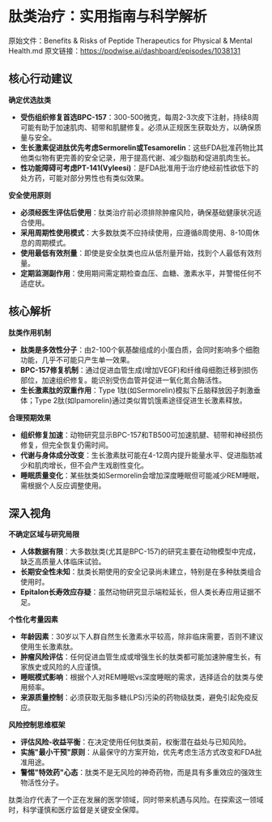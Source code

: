 # 肽类治疗：实用指南与科学解析

原始文件：Benefits & Risks of Peptide Therapeutics for Physical & Mental Health.md
原文链接：https://podwise.ai/dashboard/episodes/1038131

## 核心行动建议

**确定优选肽类**
* **受伤组织修复首选BPC-157**：300-500微克，每周2-3次皮下注射，持续8周可能有助于加速肌肉、韧带和肌腱修复。必须从正规医生获取处方，以确保质量与安全。
* **生长激素促进肽优先考虑Sermorelin或Tesamorelin**：这些FDA批准药物比其他类似物有更完善的安全记录，用于提高代谢、减少脂肪和促进肌肉生长。
* **性功能障碍可考虑PT-141(Vyleesi)**：是FDA批准用于治疗绝经前性欲低下的处方药，可能对部分男性也有类似效果。

**安全使用原则**
* **必须经医生评估后使用**：肽类治疗前必须排除肿瘤风险，确保基础健康状况适合使用。
* **采用周期性使用模式**：大多数肽类不应持续使用，应遵循8周使用、8-10周休息的周期模式。
* **使用最低有效剂量**：即使是安全肽类也应从低剂量开始，找到个人最低有效剂量。
* **定期监测副作用**：使用期间需定期检查血压、血糖、激素水平，并警惕任何不适症状。

## 核心解析

**肽类作用机制**
* **肽类是多效性分子**：由2-100个氨基酸组成的小蛋白质，会同时影响多个细胞功能，几乎不可能只产生单一效果。
* **BPC-157修复机制**：通过促进血管生成(增加VEGF)和纤维母细胞迁移到损伤部位，加速组织修复。能识别受伤血管并促进一氧化氮合酶活性。
* **生长激素肽的双重作用**：Type 1肽(如Sermorelin)模拟下丘脑释放因子刺激垂体；Type 2肽(如Ipamorelin)通过类似胃饥饿素途径促进生长激素释放。

**合理预期效果**
* **组织修复加速**：动物研究显示BPC-157和TB500可加速肌腱、韧带和神经损伤修复，但完全恢复仍需时间。
* **代谢与身体成分改变**：生长激素肽可能在4-12周内提升能量水平、促进脂肪减少和肌肉增长，但不会产生戏剧性变化。
* **睡眠质量变化**：某些肽类如Sermorelin会增加深度睡眠但可能减少REM睡眠，需根据个人反应调整使用。

## 深入视角

**不确定区域与研究局限**
* **人体数据有限**：大多数肽类(尤其是BPC-157)的研究主要在动物模型中完成，缺乏高质量人体临床试验。
* **长期安全性未知**：肽类长期使用的安全记录尚未建立，特别是在多种肽类组合使用时。
* **Epitalon长寿效应存疑**：虽然动物研究显示端粒延长，但人类长寿应用证据不足。

**个性化考量因素**
* **年龄因素**：30岁以下人群自然生长激素水平较高，除非临床需要，否则不建议使用生长激素肽。
* **肿瘤风险评估**：任何促进血管生成或增强生长的肽类都可能加速肿瘤生长，有家族史或风险的人应谨慎。
* **睡眠模式影响**：根据个人对REM睡眠vs深度睡眠的需求，选择适合的肽类与使用频率。
* **来源质量控制**：必须获取无脂多糖(LPS)污染的药物级肽类，避免引起免疫反应。

**风险控制思维框架**
* **评估风险-收益平衡**：在决定使用任何肽类前，权衡潜在益处与已知风险。
* **实施"最小干预"原则**：从最保守的方案开始，优先考虑生活方式改变和FDA批准用途。
* **警惕"特效药"心态**：肽类不是无风险的神奇药物，而是具有多重效应的强效生物活性分子。

肽类治疗代表了一个正在发展的医学领域，同时带来机遇与风险。在探索这一领域时，科学谨慎和医疗监督是关键安全保障。
